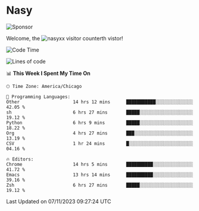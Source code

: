 # Nasy

<!--
<p align="center">
<img height="200" src="https://github-readme-stats.vercel.app/api?username=nasyxx&count_private=true&show_icons=true&theme=dracula&include_all_commits=true"/>
<img height="200" src="https://github-readme-stats.vercel.app/api/top-langs/?username=nasyxx&theme=dracula&hide=html,jupyter+notebook&count_private=true&show_icons=true"/>
</p>

  
----------------
-->

![Sponsor](https://img.shields.io/static/v1.svg?label=Sponsor&message=%E2%9D%A4&logo=GitHub&style=flat&color=pink)
 
Welcome, the ![nasyxx visitor counter](https://count.getloli.com/get/@nasyxx?theme=rule34)th vistor!
 
<!--START_SECTION:waka-->
![Code Time](http://img.shields.io/badge/Code%20Time-3%2C917%20hrs%2033%20mins-blue)

![Lines of code](https://img.shields.io/badge/From%20Hello%20World%20I%27ve%20Written-6.3%20million%20lines%20of%20code-blue)

📊 **This Week I Spent My Time On** 

```text
🕑︎ Time Zone: America/Chicago

💬 Programming Languages: 
Other                    14 hrs 12 mins      ███████████░░░░░░░░░░░░░░   42.05 % 
sh                       6 hrs 27 mins       █████░░░░░░░░░░░░░░░░░░░░   19.12 % 
Python                   6 hrs 9 mins        █████░░░░░░░░░░░░░░░░░░░░   18.22 % 
Org                      4 hrs 27 mins       ███░░░░░░░░░░░░░░░░░░░░░░   13.19 % 
CSV                      1 hr 24 mins        █░░░░░░░░░░░░░░░░░░░░░░░░   04.16 % 

🔥 Editors: 
Chrome                   14 hrs 5 mins       ██████████░░░░░░░░░░░░░░░   41.72 % 
Emacs                    13 hrs 14 mins      ██████████░░░░░░░░░░░░░░░   39.16 % 
Zsh                      6 hrs 27 mins       █████░░░░░░░░░░░░░░░░░░░░   19.12 % 
```


 Last Updated on 07/11/2023 09:27:24 UTC
<!--END_SECTION:waka-->

<!-- ![visitors](https://visitor-badge.laobi.icu/badge?page_id=nasyxx.nasyxx) -->
